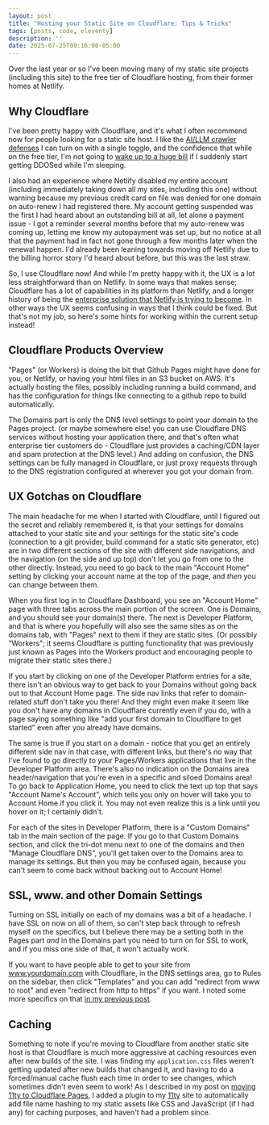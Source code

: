 ```yaml
---
layout: post
title: "Hosting your Static Site on Cloudflare: Tips & Tricks"
tags: [posts, code, eleventy]
description: ''
date: 2025-07-25T09:16:00-05:00
---
```


Over the last year or so I've been moving many of my static site projects (including this site) to the free tier of Cloudflare hosting, from their former homes at Netlify. 

## Why Cloudflare
I've been pretty happy with Cloudflare, and it's what I often recommend now for people looking for a static site host. I like the [AI/LLM crawler defenses](https://developers.cloudflare.com/bots/concepts/bot/#ai-bots) I can turn on with a single toggle, and the confidence that while on the free tier, I'm not going to [wake up to a huge bill](https://www.reddit.com/r/webdev/comments/1b14bty/netlify_just_sent_me_a_104k_bill_for_a_simple/) if I suddenly start getting DDOSed while I'm sleeping. 

I also had an experience where Netlify disabled my entire account (including immediately taking down all my sites, including this one) without warning because my previous credit card on file was denied for one domain on auto-renew I had registered there. My account getting suspended was the first I had heard about an outstanding bill at all, let alone a payment issue - I got a reminder several months before that my auto-renew was coming up, letting me know my autopayment was set up, but no notice at all that the payment had in fact not gone through a few months later when the renewal happen. I'd already been leaning towards moving off Netlify due to the billing horror story I'd heard about before, but this was the last straw. 

So, I use Cloudflare now! And while I'm pretty happy with it, the UX is a lot less straightforward than on Netlify. In some ways that makes sense; Cloudflare has a lot of capabilities in its platform than Netlify, and a longer history of being the [enterprise solution that Netlify is trying to become](https://www.netlify.com/blog/enterprise-team-management/). In other ways the UX seems confusing in ways that I think could be fixed. But that's not my job, so here's some hints for working within the current setup instead!

## Cloudflare Products Overview

"Pages" (or Workers) is doing the bit that Github Pages might have done for you, or Netlify, or having your html files in an S3 bucket on AWS. It's actually hosting the files, possibly including running a build command, and has the configuration for things like connecting to a github repo to build automatically. 

The Domains part is only the DNS level settings to point your domain to the Pages project. (or maybe somewhere else! you can use Cloudflare DNS services without hosting your application there, and that's often what enterprise tier customers do - Cloudflare just provides a caching/CDN layer and spam protection at the DNS level.) And adding on confusion, the DNS settings can be fully managed in Cloudflare, or just proxy requests through to the DNS registration configured at wherever you got your domain from.

## UX Gotchas on Cloudflare
The main headache for me when I started with Cloudflare, until I figured out the secret and reliably remembered it, is that your settings for domains attached to your static site and your settings for the static site's code (connection to a git provider, build command for a static site generator, etc) are in two different sections of the site with different side navigations, and the navigation (on the side and up top) don't let you go from one to the other directly. Instead, you need to go back to the main "Account Home" setting by clicking your account name at the top of the page, and _then_ you can change between them. 

When you first log in to Cloudflare Dashboard, you see an "Account Home" page with three tabs across the main portion of the screen. One is Domains, and you should see your domain(s) there. The next is Developer Platform, and that is where you hopefully will also see the same sites as on the domains tab, with "Pages" next to them if they are static sites. (Or possibly "Workers"; it seems Cloudflare is putting functionality that was previously just known as Pages into the Workers product and encouraging people to migrate their static sites there.) 

If you start by clicking on one of the Developer Platform entries for a site, there isn't an obvious way to get back to your Domains without going back out to that Account Home page. The side nav links that refer to domain-related stuff don't take you there! And they might even make it seem like you don't have any domains in Cloudflare currently even if you do, with a page saying something like "add your first domain to Cloudflare to get started" even after you already have domains.

The same is true if you start on a domain - notice that you get an entirely different side nav in that case, with different links, but there's no way that I've found to go directly to your Pages/Workers applications that live in the Developer Platform area. There's also no indication on the Domains area header/navigation that you're even in a specific and siloed Domains area! To go back to Application Home, you need to click the text up top that says "Account Name's Account", which tells you only on hover will take you to Account Home if you click it. You may not even realize this is a link until you hover on it; I certainly didn't. 

For each of the sites in Developer Platform, there is a "Custom Domains" tab in the main section of the page. If you go to that Custom Domains section, and click the tri-dot menu next to one of the domains and then "Manage Cloudflare DNS", you'll get taken over to the Domains area to manage its settings. But then you may be confused again, because you can't seem to come back without backing out to Account Home!

## SSL, www. and other Domain Settings
Turning on SSL initially on each of my domains was a bit of a headache. I have SSL on now on all of them, so can't step back through to refresh myself on the specifics, but I believe there may be a setting both in the Pages part _and_ in the Domains part you need to turn on for SSL to work, and if you miss one side of that, it won't actually work.

If you want to have people able to get to your site from www.yourdomain.com with Cloudflare, in the DNS settings area, go to Rules on the sidebar, then click "Templates" and you can add "redirect from www to root" and even "redirect from http to https" if you want. I noted some more specifics on that [in my previous post](/11ty-on-cloudflare-pages/#www-settings). 

## Caching
Something to note if you're moving to Cloudflare from another static site host is that Cloudflare is much more aggressive at caching resources even after new builds of the site. I was finding my `application.css` files weren't getting updated after new builds that changed it, and having to do a forced/manual cache flush each time in order to see changes, which sometimes didn't even seem to work! As I described in my post on [moving 11ty to Cloudflare Pages](/11ty-on-cloudflare-pages/#very-aggressive-asset-caching), I added a plugin to my [11ty](https://www.11ty.dev/) site to automatically add file name hashing to my static assets like CSS and JavaScript (if I had any) for caching purposes, and haven't had a problem since.
